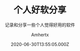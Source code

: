 ---
date: 2020-06-30T13:55:05.000Z
layout: post
title: 个人好软分享
subtitle: '记录和分享一些个人觉得好用的软件'
description: >-
  记录和分享一些个人觉得好用的软件
image: >-
  https://github.com/Amhertx/amhertx.github.io/blob/master/img/%E5%AE%89%E5%8D%93.png?raw=true
optimized_image: >-
  https://github.com/Amhertx/amhertx.github.io/blob/master/img/%E5%AE%89%E5%8D%93.png?raw=true
category: 软件
tags:
  - 软件
author: Amhertx
paginate: true
---